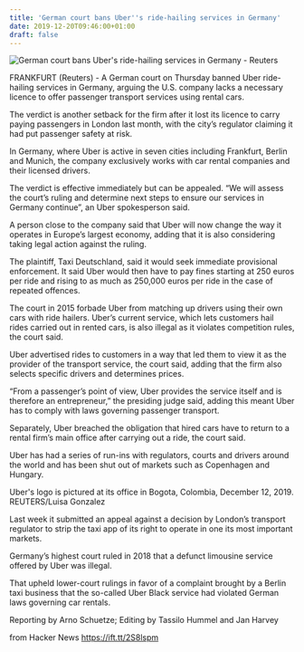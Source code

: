 ```yaml
---
title: 'German court bans Uber''s ride-hailing services in Germany'
date: 2019-12-20T09:46:00+01:00
draft: false
---
```


![](https://s2.reutersmedia.net/resources/r/?m=02&d=20191219&t=2&i=1466013751&w=1200&r=LYNXMPEFBI0ZD "  German court bans Uber's ride-hailing services in Germany - Reuters")  

FRANKFURT (Reuters) - A German court on Thursday banned Uber ride-hailing services in Germany, arguing the U.S. company lacks a necessary licence to offer passenger transport services using rental cars.

The verdict is another setback for the firm after it lost its licence to carry paying passengers in London last month, with the city’s regulator claiming it had put passenger safety at risk.

In Germany, where Uber is active in seven cities including Frankfurt, Berlin and Munich, the company exclusively works with car rental companies and their licensed drivers.

The verdict is effective immediately but can be appealed. “We will assess the court’s ruling and determine next steps to ensure our services in Germany continue”, an Uber spokesperson said.

A person close to the company said that Uber will now change the way it operates in Europe’s largest economy, adding that it is also considering taking legal action against the ruling.

The plaintiff, Taxi Deutschland, said it would seek immediate provisional enforcement. It said Uber would then have to pay fines starting at 250 euros per ride and rising to as much as 250,000 euros per ride in the case of repeated offences.

The court in 2015 forbade Uber from matching up drivers using their own cars with ride hailers. Uber’s current service, which lets customers hail rides carried out in rented cars, is also illegal as it violates competition rules, the court said.

Uber advertised rides to customers in a way that led them to view it as the provider of the transport service, the court said, adding that the firm also selects specific drivers and determines prices.

“From a passenger’s point of view, Uber provides the service itself and is therefore an entrepreneur,” the presiding judge said, adding this meant Uber has to comply with laws governing passenger transport.

Separately, Uber breached the obligation that hired cars have to return to a rental firm’s main office after carrying out a ride, the court said.

Uber has had a series of run-ins with regulators, courts and drivers around the world and has been shut out of markets such as Copenhagen and Hungary.

Uber's logo is pictured at its office in Bogota, Colombia, December 12, 2019. REUTERS/Luisa Gonzalez

Last week it submitted an appeal against a decision by London’s transport regulator to strip the taxi app of its right to operate in one its most important markets.

Germany’s highest court ruled in 2018 that a defunct limousine service offered by Uber was illegal.

That upheld lower-court rulings in favor of a complaint brought by a Berlin taxi business that the so-called Uber Black service had violated German laws governing car rentals.

Reporting by Arno Schuetze; Editing by Tassilo Hummel and Jan Harvey

  
  
from Hacker News https://ift.tt/2S8lspm